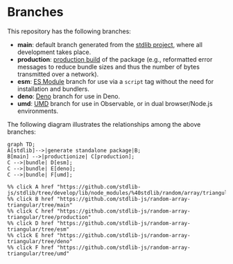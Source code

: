 <!--

@license Apache-2.0

Copyright (c) 2022 The Stdlib Authors.

Licensed under the Apache License, Version 2.0 (the "License");
you may not use this file except in compliance with the License.
You may obtain a copy of the License at

    http://www.apache.org/licenses/LICENSE-2.0

Unless required by applicable law or agreed to in writing, software
distributed under the License is distributed on an "AS IS" BASIS,
WITHOUT WARRANTIES OR CONDITIONS OF ANY KIND, either express or implied.
See the License for the specific language governing permissions and
limitations under the License.

-->

# Branches

This repository has the following branches:

-   **main**: default branch generated from the [stdlib project][stdlib-url], where all development takes place.
-   **production**: [production build][production-url] of the package (e.g., reformatted error messages to reduce bundle sizes and thus the number of bytes transmitted over a network).
-   **esm**: [ES Module][esm-url] branch for use via a `script` tag without the need for installation and bundlers.
-   **deno**: [Deno][deno-url] branch for use in Deno.
-   **umd**: [UMD][umd-url] branch for use in Observable, or in dual browser/Node.js environments.

The following diagram illustrates the relationships among the above branches:

```mermaid
graph TD;
A[stdlib]-->|generate standalone package|B;
B[main] -->|productionize| C[production];
C -->|bundle| D[esm];
C -->|bundle| E[deno];
C -->|bundle| F[umd];

%% click A href "https://github.com/stdlib-js/stdlib/tree/develop/lib/node_modules/%40stdlib/random/array/triangular"
%% click B href "https://github.com/stdlib-js/random-array-triangular/tree/main"
%% click C href "https://github.com/stdlib-js/random-array-triangular/tree/production"
%% click D href "https://github.com/stdlib-js/random-array-triangular/tree/esm"
%% click E href "https://github.com/stdlib-js/random-array-triangular/tree/deno"
%% click F href "https://github.com/stdlib-js/random-array-triangular/tree/umd"
```

[stdlib-url]: https://github.com/stdlib-js/stdlib/tree/develop/lib/node_modules/%40stdlib/random/array/triangular
[production-url]: https://github.com/stdlib-js/random-array-triangular/tree/production
[deno-url]: https://github.com/stdlib-js/random-array-triangular/tree/deno
[umd-url]: https://github.com/stdlib-js/random-array-triangular/tree/umd
[esm-url]: https://github.com/stdlib-js/random-array-triangular/tree/esm